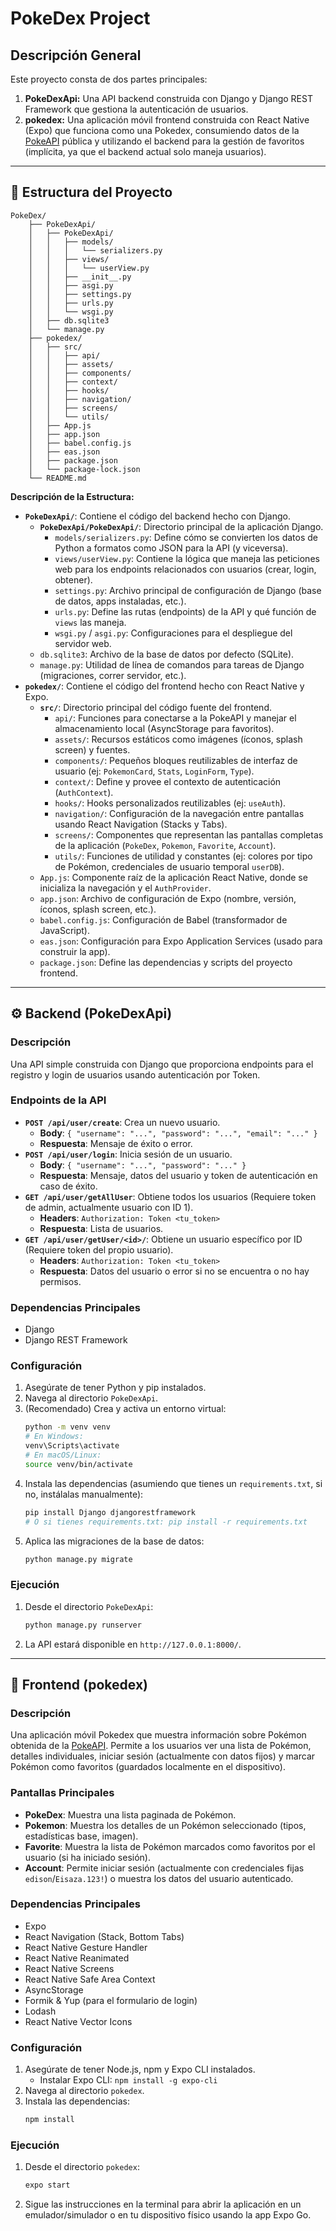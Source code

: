 # PokeDex Project

## Descripción General

Este proyecto consta de dos partes principales:

1.  **PokeDexApi:** Una API backend construida con Django y Django REST Framework que gestiona la autenticación de usuarios.
2.  **pokedex:** Una aplicación móvil frontend construida con React Native (Expo) que funciona como una Pokedex, consumiendo datos de la [PokeAPI](https://pokeapi.co/) pública y utilizando el backend para la gestión de favoritos (implícita, ya que el backend actual solo maneja usuarios).

---

## 📁 Estructura del Proyecto

    PokeDex/
        ├── PokeDexApi/
        │   ├── PokeDexApi/
        │   │   ├── models/
        │   │   │   └── serializers.py
        │   │   ├── views/
        │   │   │   └── userView.py
        │   │   ├── __init__.py
        │   │   ├── asgi.py
        │   │   ├── settings.py
        │   │   ├── urls.py
        │   │   └── wsgi.py
        │   ├── db.sqlite3
        │   └── manage.py
        ├── pokedex/
        │   ├── src/
        │   │   ├── api/
        │   │   ├── assets/
        │   │   ├── components/
        │   │   ├── context/
        │   │   ├── hooks/
        │   │   ├── navigation/
        │   │   ├── screens/
        │   │   └── utils/
        │   ├── App.js
        │   ├── app.json
        │   ├── babel.config.js
        │   ├── eas.json
        │   ├── package.json
        │   └── package-lock.json
        └── README.md

**Descripción de la Estructura:**

* **`PokeDexApi/`**: Contiene el código del backend hecho con Django.
    * **`PokeDexApi/PokeDexApi/`**: Directorio principal de la aplicación Django.
        * `models/serializers.py`: Define cómo se convierten los datos de Python a formatos como JSON para la API (y viceversa).
        * `views/userView.py`: Contiene la lógica que maneja las peticiones web para los endpoints relacionados con usuarios (crear, login, obtener).
        * `settings.py`: Archivo principal de configuración de Django (base de datos, apps instaladas, etc.).
        * `urls.py`: Define las rutas (endpoints) de la API y qué función de `views` las maneja.
        * `wsgi.py` / `asgi.py`: Configuraciones para el despliegue del servidor web.
    * `db.sqlite3`: Archivo de la base de datos por defecto (SQLite).
    * `manage.py`: Utilidad de línea de comandos para tareas de Django (migraciones, correr servidor, etc.).
* **`pokedex/`**: Contiene el código del frontend hecho con React Native y Expo.
    * **`src/`**: Directorio principal del código fuente del frontend.
        * `api/`: Funciones para conectarse a la PokeAPI y manejar el almacenamiento local (AsyncStorage para favoritos).
        * `assets/`: Recursos estáticos como imágenes (íconos, splash screen) y fuentes.
        * `components/`: Pequeños bloques reutilizables de interfaz de usuario (ej: `PokemonCard`, `Stats`, `LoginForm`, `Type`).
        * `context/`: Define y provee el contexto de autenticación (`AuthContext`).
        * `hooks/`: Hooks personalizados reutilizables (ej: `useAuth`).
        * `navigation/`: Configuración de la navegación entre pantallas usando React Navigation (Stacks y Tabs).
        * `screens/`: Componentes que representan las pantallas completas de la aplicación (`PokeDex`, `Pokemon`, `Favorite`, `Account`).
        * `utils/`: Funciones de utilidad y constantes (ej: colores por tipo de Pokémon, credenciales de usuario temporal `userDB`).
    * `App.js`: Componente raíz de la aplicación React Native, donde se inicializa la navegación y el `AuthProvider`.
    * `app.json`: Archivo de configuración de Expo (nombre, versión, íconos, splash screen, etc.).
    * `babel.config.js`: Configuración de Babel (transformador de JavaScript).
    * `eas.json`: Configuración para Expo Application Services (usado para construir la app).
    * `package.json`: Define las dependencias y scripts del proyecto frontend.

---

## ⚙️ Backend (PokeDexApi)

### Descripción

Una API simple construida con Django que proporciona endpoints para el registro y login de usuarios usando autenticación por Token.

### Endpoints de la API

* **`POST /api/user/create`**: Crea un nuevo usuario.
    * **Body**: `{ "username": "...", "password": "...", "email": "..." }`
    * **Respuesta**: Mensaje de éxito o error.
* **`POST /api/user/login`**: Inicia sesión de un usuario.
    * **Body**: `{ "username": "...", "password": "..." }`
    * **Respuesta**: Mensaje, datos del usuario y token de autenticación en caso de éxito.
* **`GET /api/user/getAllUser`**: Obtiene todos los usuarios (Requiere token de admin, actualmente usuario con ID 1).
    * **Headers**: `Authorization: Token <tu_token>`
    * **Respuesta**: Lista de usuarios.
* **`GET /api/user/getUser/<id>/`**: Obtiene un usuario específico por ID (Requiere token del propio usuario).
    * **Headers**: `Authorization: Token <tu_token>`
    * **Respuesta**: Datos del usuario o error si no se encuentra o no hay permisos.

### Dependencias Principales

* Django
* Django REST Framework

### Configuración

1.  Asegúrate de tener Python y pip instalados.
2.  Navega al directorio `PokeDexApi`.
3.  (Recomendado) Crea y activa un entorno virtual:
    ```bash
    python -m venv venv
    # En Windows:
    venv\Scripts\activate
    # En macOS/Linux:
    source venv/bin/activate
    ```
4.  Instala las dependencias (asumiendo que tienes un `requirements.txt`, si no, instálalas manualmente):
    ```bash
    pip install Django djangorestframework
    # O si tienes requirements.txt: pip install -r requirements.txt
    ```
5.  Aplica las migraciones de la base de datos:
    ```bash
    python manage.py migrate
    ```

### Ejecución

1.  Desde el directorio `PokeDexApi`:
    ```bash
    python manage.py runserver
    ```
2.  La API estará disponible en `http://127.0.0.1:8000/`.

---

## 📱 Frontend (pokedex)

### Descripción

Una aplicación móvil Pokedex que muestra información sobre Pokémon obtenida de la [PokeAPI](https://pokeapi.co/). Permite a los usuarios ver una lista de Pokémon, detalles individuales, iniciar sesión (actualmente con datos fijos) y marcar Pokémon como favoritos (guardados localmente en el dispositivo).

### Pantallas Principales

* **PokeDex**: Muestra una lista paginada de Pokémon.
* **Pokemon**: Muestra los detalles de un Pokémon seleccionado (tipos, estadísticas base, imagen).
* **Favorite**: Muestra la lista de Pokémon marcados como favoritos por el usuario (si ha iniciado sesión).
* **Account**: Permite iniciar sesión (actualmente con credenciales fijas `edison`/`Eisaza.123!`) o muestra los datos del usuario autenticado.

### Dependencias Principales

* Expo
* React Navigation (Stack, Bottom Tabs)
* React Native Gesture Handler
* React Native Reanimated
* React Native Screens
* React Native Safe Area Context
* AsyncStorage
* Formik & Yup (para el formulario de login)
* Lodash
* React Native Vector Icons

### Configuración

1.  Asegúrate de tener Node.js, npm y Expo CLI instalados.
    * Instalar Expo CLI: `npm install -g expo-cli`
2.  Navega al directorio `pokedex`.
3.  Instala las dependencias:
    ```bash
    npm install
    ```

### Ejecución

1.  Desde el directorio `pokedex`:
    ```bash
    expo start
    ```
2.  Sigue las instrucciones en la terminal para abrir la aplicación en un emulador/simulador o en tu dispositivo físico usando la app Expo Go.
